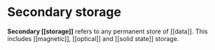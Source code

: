 # Secondary storage
**Secondary [[storage]]** refers to any permanent store of [[data]]. This includes [[magnetic]], [[optical]] and [[solid state]] storage.